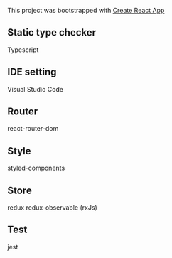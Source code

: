 This project was bootstrapped with [Create React App](https://github.com/facebook/create-react-app)

## Static type checker

Typescript

## IDE setting

Visual Studio Code

## Router

react-router-dom

## Style

styled-components

## Store

redux
redux-observable (rxJs)

## Test

jest
